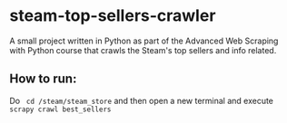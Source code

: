 # steam-top-sellers-crawler
A small project written in Python as part of the Advanced Web Scraping with Python course that crawls the Steam's top sellers and info related.

## How to run:
Do ``` cd /steam/steam_store``` and then open a new terminal and execute ``` scrapy crawl best_sellers ```
